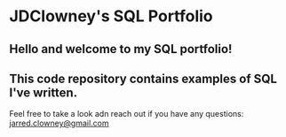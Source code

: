 # JDClowney's SQL Portfolio
## Hello and welcome to my SQL portfolio! 
## This code repository contains examples of SQL I've written. 

Feel free to take a look adn reach out if you have any questions: jarred.clowney@gmail.com
